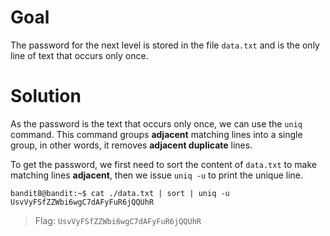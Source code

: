 # Goal
The password for the next level is stored in the file `data.txt` and is the only line of text that occurs only once.

# Solution
As the password is the text that occurs only once, we can use the `uniq` command. This command groups **adjacent** matching lines into a single group, in other words, it removes **adjacent duplicate** lines.  

To get the password, we first need to sort the content of `data.txt` to make matching lines **adjacent**, then we issue `uniq -u` to print the unique line.
```
bandit8@bandit:~$ cat ./data.txt | sort | uniq -u
UsvVyFSfZZWbi6wgC7dAFyFuR6jQQUhR
```
> Flag: `UsvVyFSfZZWbi6wgC7dAFyFuR6jQQUhR`
